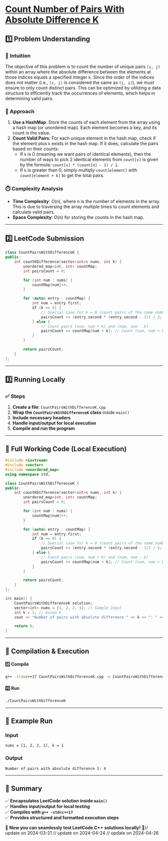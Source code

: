 # **[Count Number of Pairs With Absolute Difference K](https://leetcode.com/problems/count-number-of-pairs-with-absolute-difference-k/description/)**  

## **1️⃣ Problem Understanding**  
### **📌 Intuition**  
The objective of this problem is to count the number of unique pairs `(i, j)` within an array where the absolute difference between the elements at those indices equals a specified integer `k`. Since the order of the indices does not matter (i.e., `(i, j)` is considered the same as `(j, i)`), we must ensure to only count distinct pairs. This can be optimized by utilizing a data structure to efficiently track the occurrences of elements, which helps in determining valid pairs.

### **🚀 Approach**  
1. **Use a HashMap**: Store the counts of each element from the array using a hash map (or unordered map). Each element becomes a key, and its count is the value.
2. **Count Valid Pairs**: For each unique element in the hash map, check if the element plus `k` exists in the hash map. If it does, calculate the pairs based on their counts:
   - If `k` is 0 (meaning we want pairs of identical elements), then the number of ways to pick 2 identical elements from `count[x]` is given by the formula: `count[x] * (count[x] - 1) / 2`.
   - If `k` is greater than 0, simply multiply `count[element]` with `count[element + k]` to get the total pairs.

### **⏱️ Complexity Analysis**  
- **Time Complexity**: O(n), where n is the number of elements in the array. This is due to traversing the array multiple times to count elements and calculate valid pairs.
- **Space Complexity**: O(n) for storing the counts in the hash map.

---  

## **2️⃣ LeetCode Submission**  
```cpp
class CountPairsWithDifferenceK {
public:
    int countKDifference(vector<int>& nums, int k) {
        unordered_map<int, int> countMap;
        int pairsCount = 0;

        for (int num : nums) {
            countMap[num]++;
        }

        for (auto& entry : countMap) {
            int num = entry.first;
            if (k == 0) {
                // Special case for k = 0 (count pairs of the same number)
                pairsCount += (entry.second * (entry.second - 1)) / 2;
            } else {
                // Count pairs (num, num + k) and (num, num - k)
                pairsCount += countMap[num + k]; // Count (num, num + k)
            }
        }

        return pairsCount;
    }
};  
```  

---  

## **3️⃣ Running Locally**  
### **✅ Steps**  
1. **Create a file**: `CountPairsWithDifferenceK.cpp`  
2. **Wrap the `CountPairsWithDifferenceK` class** inside `main()`  
3. **Include necessary headers**  
4. **Handle input/output for local execution**  
5. **Compile and run the program**  

---  

## **📝 Full Working Code (Local Execution)**  
```cpp
#include <iostream>
#include <vector>
#include <unordered_map>
using namespace std;

class CountPairsWithDifferenceK {
public:
    int countKDifference(vector<int>& nums, int k) {
        unordered_map<int, int> countMap;
        int pairsCount = 0;

        for (int num : nums) {
            countMap[num]++;
        }

        for (auto& entry : countMap) {
            int num = entry.first;
            if (k == 0) {
                // Special case for k = 0 (count pairs of the same number)
                pairsCount += (entry.second * (entry.second - 1)) / 2;
            } else {
                // Count pairs (num, num + k) and (num, num - k)
                pairsCount += countMap[num + k]; // Count (num, num + k)
            }
        }

        return pairsCount;
    }
};

int main() {
    CountPairsWithDifferenceK solution;
    vector<int> nums = {1, 2, 2, 1}; // Sample Input
    int k = 1; // Given k    
    cout << "Number of pairs with absolute difference " << k << ": " << solution.countKDifference(nums, k) << endl; // Sample Output

    return 0;
}
```  

---  

## **🔧 Compilation & Execution**  
#### **1️⃣ Compile**  
```bash
g++ -std=c++17 CountPairsWithDifferenceK.cpp -o CountPairsWithDifferenceK
```  

#### **2️⃣ Run**  
```bash
./CountPairsWithDifferenceK
```  

---  

## **🎯 Example Run**  
### **Input**  
```
nums = [1, 2, 2, 1], k = 1
```  
### **Output**  
```
Number of pairs with absolute difference 1: 4
```  

---  

## **📌 Summary**  
✅ **Encapsulates LeetCode solution inside `main()`**  
✅ **Handles input/output for local testing**  
✅ **Compiles with `g++ -std=c++17`**  
✅ **Provides structured and formatted execution steps**  

🚀 **Now you can seamlessly test LeetCode C++ solutions locally!** 🚀// update on 2024-03-21
// update on 2024-04-24
// update on 2024-04-26
